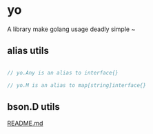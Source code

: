 # yo

A library make golang usage deadly simple ~

## alias utils

``` go

// yo.Any is an alias to interface{}

// yo.M is an alias to map[string]interface{}
```

## bson.D utils

[README.md](https://github.com/ColorFuzzy/zo/tree/master/bsonx)
